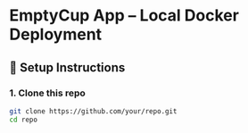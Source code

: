 # EmptyCup App – Local Docker Deployment

## 🚀 Setup Instructions

### 1. Clone this repo
```bash
git clone https://github.com/your/repo.git
cd repo

